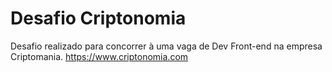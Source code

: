 # Desafio Criptonomia
Desafio realizado para concorrer à uma vaga de Dev Front-end na empresa Criptomania. https://www.criptonomia.com
